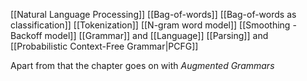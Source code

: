 [[Natural Language Processing]]
[[Bag-of-words]]
[[Bag-of-words as classification]]
[[Tokenization]]
[[N-gram word model]]
[[Smoothing - Backoff model]]
[[Grammar]] and [[Language]]
[[Parsing]] and [[Probabilistic Context-Free Grammar|PCFG]]

Apart from that the chapter goes on with *Augmented Grammars*